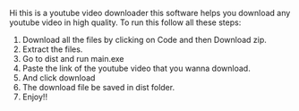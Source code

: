 Hi this is a youtube video downloader this software helps you download any youtube video in high quality. To run this follow all these steps:
1. Download all the files by clicking on Code and then Download zip.
2. Extract the files.
3. Go to dist and run main.exe
4. Paste the link of the youtube video that you wanna download.
5. And click download
6. The download file be saved in dist folder.
7. Enjoy!!
